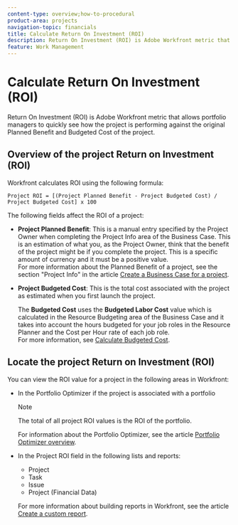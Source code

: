 ```yaml
---
content-type: overview;how-to-procedural
product-area: projects
navigation-topic: financials
title: Calculate Return On Investment (ROI)
description: Return On Investment (ROI) is Adobe Workfront metric that allows portfolio managers to quickly see how the project is performing against the original Planned Benefit and Budgeted Cost of the project.
feature: Work Management
---
```


# Calculate Return On Investment (ROI)

Return On Investment (ROI) is Adobe Workfront metric that allows portfolio managers to quickly see how the project is performing against the original Planned Benefit and Budgeted Cost of the project.

## Overview of the project Return on Investment (ROI)

Workfront calculates ROI using the following formula:

```
Project ROI = [(Project Planned Benefit - Project Budgeted Cost) / Project Budgeted Cost] x 100
```

The following fields affect the ROI of a project:

* **Project Planned Benefit**: This is a manual entry specified by the Project Owner when completing the Project Info area of the Business Case. This is an estimation of what you, as the Project Owner, think that the benefit of the project might be if you complete the project. This is a specific amount of currency and it must be a positive value.  
  For more information about the Planned Benefit of a project, see the section "Project Info" in the article [Create a Business Case for a project](../../../manage-work/projects/define-a-business-case/create-business-case.md).

* **Project Budgeted Cost**:&nbsp;This is the total cost associated with the project as estimated when you first launch the project.

  The **Budgeted Cost**&nbsp;uses the&nbsp;**Budgeted Labor Cost**&nbsp;value which is calculated in the Resource Budgeting area of the Business Case and it takes into account the hours budgeted for your job roles in the Resource Planner and the Cost per Hour rate of each job role.   
  For more information, see [Calculate Budgeted Cost](../../../manage-work/projects/project-finances/budgeted-cost.md).

## Locate the project Return on Investment (ROI)

You can view the ROI value for a project in the following areas in Workfront:

* In the Portfolio Optimizer&nbsp;if the project is associated with a portfolio

  >[!NOTE]
  >
  >The total of all project ROI values is the ROI of the portfolio.

  For information about the Portfolio Optimizer, see the article [Portfolio Optimizer overview](../../../manage-work/portfolios/portfolio-optimizer/portfolio-optimizer-overview.md).   

* In the Project&nbsp;ROI field in the following lists and reports:&nbsp;

   * Project
   * Task
   * Issue
   * Project (Financial&nbsp;Data)

  For more information about building reports in Workfront, see the article [Create a custom report](../../../reports-and-dashboards/reports/creating-and-managing-reports/create-custom-report.md).

